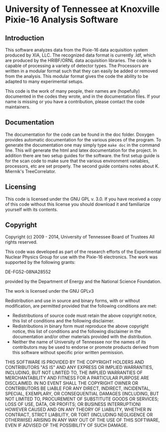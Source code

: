 University of Tennessee at Knoxville Pixie-16 Analysis Software
===============================================================

Introduction
------------
This software analyzes data from the Pixie-16 data acquisition system produced
by XIA, LLC. The recognized data format is currently .ldf, which are produced
by the HRIBF/ORNL data acquisition libraries. The code is capable of processing
a variety of detector types. The Processors are written in a modular format
such that they can easily be added or removed from the analysis. This modular
format gives the code the ability to be adapted to many experimental setups.

This code is the work of many people, their names are (hopefully) documented in
the codes they wrote, and in the documentation files. If your name is missing
or you have a contribution, please contact the code maintainers.

Documentation
-------------
The documentation for the code can be found in the doc folder. Doxygen provides
automatic documentation for the various pieces of the program. To generate the
documentation one may simply type `make doc` in the command line. This will
generate the html and latex documentation for the project. In addition there are
two setup guides for the software. the first setup guide is for the scan code
to make sure that the various environment variables, processors, etc are set
properly. The second guide contains notes about K. Miernik's TreeCorrelator.

Licensing
---------
This code is licensed under the GNU GPL v. 3.0. If you have received a copy of
this code without this license you should download it and familiarize yourself
with its contents.

Copyright
---------
Copyright (c) 2009 - 2014, University of Tennessee Board of Trustees
All rights reserved.

This code was developed as part of the research efforts of the
Experimental Nuclear Physics Group for use with the Pixie-16
electronics. The work was supported by the following grants:

DE-FG52-08NA28552

provided by the Department of Energy and the National Science Foundation.

The work is licensed under the GNU GPLv3

Redistribution and use in source and binary forms,
with or without modification, are permitted provided
that the following conditions are met:

* Redistributions of source code must retain the above
   copyright notice, this list of conditions and the
   following disclaimer.
* Redistributions in binary form must reproduce the
   above copyright notice, this list of conditions and the
   following disclaimer in the documentation and/or other
   materials provided with the distribution.
* Neither the name of University of Tennessee nor the names of its
   contributors may be used to endorse or promote
   products derived from this software without
   specific prior written permission.

THIS SOFTWARE IS PROVIDED BY THE COPYRIGHT HOLDERS AND
CONTRIBUTORS "AS IS" AND ANY EXPRESS OR IMPLIED WARRANTIES,
INCLUDING, BUT NOT LIMITED TO, THE IMPLIED WARRANTIES OF
MERCHANTABILITY AND FITNESS FOR A PARTICULAR PURPOSE ARE DISCLAIMED.
IN NO EVENT SHALL THE COPYRIGHT OWNER OR CONTRIBUTORS BE LIABLE
FOR ANY DIRECT, INDIRECT, INCIDENTAL, SPECIAL, EXEMPLARY, OR
CONSEQUENTIAL DAMAGES (INCLUDING, BUT NOT LIMITED TO,
PROCUREMENT OF SUBSTITUTE GOODS OR SERVICES; LOSS OF USE,
DATA, OR PROFITS; OR BUSINESS INTERRUPTION) HOWEVER CAUSED AND ON
ANY THEORY OF LIABILITY, WHETHER IN CONTRACT, STRICT LIABILITY, OR
TORT (INCLUDING NEGLIGENCE OR OTHERWISE) ARISING IN ANY WAY OUT OF
THE USE OF THIS SOFTWARE, EVEN IF ADVISED OF THE POSSIBILITY OF
SUCH DAMAGE.
